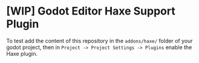 # [WIP] Godot Editor Haxe Support Plugin

To test add the content of this repository in the `addons/haxe/` folder of your godot project,
then in `Project -> Project Settings -> Plugins` enable the Haxe plugin.
